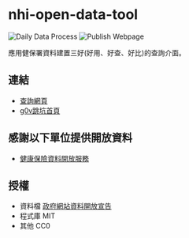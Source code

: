 # nhi-open-data-tool

![Daily Data Process](https://github.com/chunyenHuang/nhi-open-data-tool/workflows/Daily%20Data%20Process/badge.svg)
![Publish Webpage](https://github.com/chunyenHuang/nhi-open-data-tool/workflows/Publish%20Webpage/badge.svg)

應用健保署資料建置三好(好用、好查、好比)的查詢介面。

## 連結

- [查詢網頁](https://chunyenhuang.github.io/nhi-open-data-tool/#/)
- [g0v跳坑首頁](https://g0v.hackmd.io/7jJGJcf-RraLLwocmCB20A?view)

## 感謝以下單位提供開放資料

- [健康保險資料開放服務](https://data.nhi.gov.tw/)

## 授權

- 資料檔 [政府網站資料開放宣告](https://www.nhi.gov.tw/cp.aspx?n=100C901F5643A55E&topn=0B69A546F5DF84DC)
- 程式庫 MIT
- 其他 CC0
